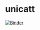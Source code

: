 # unicatt
[![Binder](https://mybinder.org/badge_logo.svg)](https://mybinder.org/v2/gh/danieletessera/IT_Coding_A/master?urlpath=lab)
